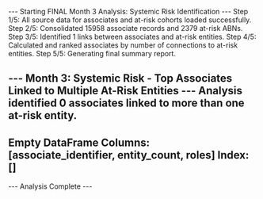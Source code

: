 --- Starting FINAL Month 3 Analysis: Systemic Risk Identification ---
Step 1/5: All source data for associates and at-risk cohorts loaded successfully.
Step 2/5: Consolidated 15958 associate records and 2379 at-risk ABNs.
Step 3/5: Identified 1 links between associates and at-risk entities.
Step 4/5: Calculated and ranked associates by number of connections to at-risk entities.
Step 5/5: Generating final summary report.

--- Month 3: Systemic Risk - Top Associates Linked to Multiple At-Risk Entities ---
Analysis identified 0 associates linked to more than one at-risk entity.
------------------------------------------------------------------------------------
Empty DataFrame
Columns: [associate_identifier, entity_count, roles]
Index: []
------------------------------------------------------------------------------------
--- Analysis Complete ---
